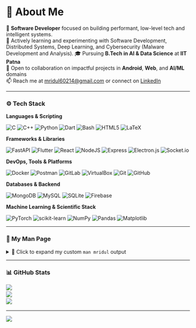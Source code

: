 # 💫 About Me

🎯 **Software Developer** focused on building performant, low-level tech and intelligent systems.  
🧠 Actively learning and experimenting with Software Development, Distributed Systems, Deep Learning, and Cybersecurity (Malware Development and Analysis).
🎓 Pursuing **B.Tech in AI & Data Science** at **IIT Patna**  
🤝 Open to collaboration on impactful projects in **Android**, **Web**, and **AI/ML** domains  
📫 Reach me at [mridul60214@gmail.com](mailto:mridul60214@gmail.com) or connect on [LinkedIn](https://www.linkedin.com/in/mridul-kumar-703038250/)

---

### ⚙️ Tech Stack

**Languages & Scripting**

![C](https://img.shields.io/badge/C-00599C?style=for-the-badge&logo=c&logoColor=white)
![C++](https://img.shields.io/badge/C%2B%2B-00599C?style=for-the-badge&logo=c%2B%2B&logoColor=white)
![Python](https://img.shields.io/badge/Python-3670A0?style=for-the-badge&logo=python&logoColor=ffdd54)
![Dart](https://img.shields.io/badge/Dart-0175C2?style=for-the-badge&logo=dart&logoColor=white)
![Bash](https://img.shields.io/badge/Bash-121011?style=for-the-badge&logo=gnu-bash&logoColor=white)
![HTML5](https://img.shields.io/badge/HTML5-E34F26?style=for-the-badge&logo=html5&logoColor=white)
![LaTeX](https://img.shields.io/badge/LaTeX-008080?style=for-the-badge&logo=latex&logoColor=white)

**Frameworks & Libraries**

![FastAPI](https://img.shields.io/badge/FastAPI-005571?style=for-the-badge&logo=fastapi&logoColor=white)
![Flutter](https://img.shields.io/badge/Flutter-02569B?style=for-the-badge&logo=flutter&logoColor=white)
![React](https://img.shields.io/badge/React-20232a?style=for-the-badge&logo=react&logoColor=61DAFB)
![NodeJS](https://img.shields.io/badge/Node.js-6DA55F?style=for-the-badge&logo=node.js&logoColor=white)
![Express](https://img.shields.io/badge/Express.js-404d59?style=for-the-badge&logo=express&logoColor=white)
![Electron.js](https://img.shields.io/badge/Electron-191970?style=for-the-badge&logo=electron&logoColor=white)
![Socket.io](https://img.shields.io/badge/Socket.io-black?style=for-the-badge&logo=socket.io)

**DevOps, Tools & Platforms**

![Docker](https://img.shields.io/badge/Docker-2496ED?style=for-the-badge&logo=docker&logoColor=white)
![Postman](https://img.shields.io/badge/Postman-FF6C37?style=for-the-badge&logo=postman&logoColor=white)
![GitLab](https://img.shields.io/badge/GitLab-FC6D26?style=for-the-badge&logo=gitlab&logoColor=white)
![VirtualBox](https://img.shields.io/badge/VirtualBox-183A61?style=for-the-badge&logo=virtualbox&logoColor=white)
![Git](https://img.shields.io/badge/Git-F05033?style=for-the-badge&logo=git&logoColor=white)
![GitHub](https://img.shields.io/badge/GitHub-121011?style=for-the-badge&logo=github&logoColor=white)

**Databases & Backend**

![MongoDB](https://img.shields.io/badge/MongoDB-4ea94b?style=for-the-badge&logo=mongodb&logoColor=white)
![MySQL](https://img.shields.io/badge/MySQL-4479A1?style=for-the-badge&logo=mysql&logoColor=white)
![SQLite](https://img.shields.io/badge/SQLite-07405e?style=for-the-badge&logo=sqlite&logoColor=white)
![Firebase](https://img.shields.io/badge/Firebase-FFCA28?style=for-the-badge&logo=firebase&logoColor=black)

**Machine Learning & Scientific Stack**

![PyTorch](https://img.shields.io/badge/PyTorch-EE4C2C?style=for-the-badge&logo=PyTorch&logoColor=white)
![scikit-learn](https://img.shields.io/badge/scikit--learn-F7931E?style=for-the-badge&logo=scikit-learn&logoColor=white)
![NumPy](https://img.shields.io/badge/NumPy-013243?style=for-the-badge&logo=numpy&logoColor=white)
![Pandas](https://img.shields.io/badge/Pandas-150458?style=for-the-badge&logo=pandas&logoColor=white)
![Matplotlib](https://img.shields.io/badge/Matplotlib-ffffff?style=for-the-badge&logo=matplotlib&logoColor=black)


---

### 📂 My Man Page

<details>
<summary>📜 Click to expand my custom <code>man mridul</code> output</summary>
<br>
<p align="center">
    <img src="https://raw.githubusercontent.com/mridul249/mridul249/main/Screenshot%202025-06-23%20015354.png" width="30%">
    <img src="https://raw.githubusercontent.com/mridul249/mridul249/main/Screenshot%202025-06-23%20015407.png" width="30%">
</p>
</details>

---

### 📊 GitHub Stats

![](https://github-readme-stats.vercel.app/api?username=mridul249&theme=dark&hide_border=false&include_all_commits=true&count_private=true)  
![](https://nirzak-streak-stats.vercel.app/?user=mridul249&theme=dark&hide_border=false)  
![](https://github-readme-stats.vercel.app/api/top-langs/?username=mridul249&theme=dark&hide_border=false&layout=compact)

---

[![](https://visitcount.itsvg.in/api?id=mridul249&icon=0&color=0)](https://visitcount.itsvg.in)
